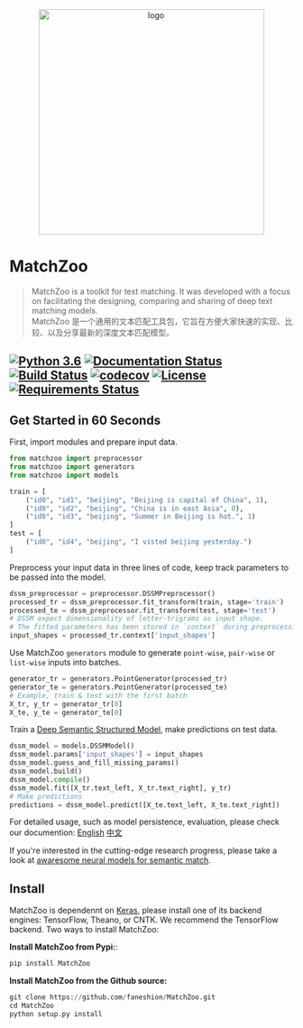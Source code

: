 <div align='center'>
<img src="./artworks/MatchZoo-logo.png" width = "400"  alt="logo" align="center" />
</div>

# MatchZoo

> MatchZoo is a toolkit for text matching. It was developed with a focus on facilitating the designing, comparing and sharing of deep text matching models.<br/>
> MatchZoo 是一个通用的文本匹配工具包，它旨在方便大家快速的实现、比较、以及分享最新的深度文本匹配模型。

[![Python 3.6](https://img.shields.io/badge/python-3.6-blue.svg)](https://www.python.org/downloads/release/python-360/)
[![Documentation Status](http://readthedocs.org/projects/MatchZoo/badge/?version=2.0)](https://MatchZoo.readthedocs.io/en/2.0/?badge=2.0)
[![Build Status](https://travis-ci.org/faneshion/MatchZoo.svg?branch=master)](https://travis-ci.org/faneshion/MatchZoo/)
[![codecov](https://codecov.io/gh/faneshion/MatchZoo/branch/2.0/graph/badge.svg)](https://codecov.io/gh/faneshion/MatchZoo)
[![License](https://img.shields.io/badge/License-Apache%202.0-yellowgreen.svg)](https://opensource.org/licenses/Apache-2.0)
[![Requirements Status](https://requires.io/github/faneshion/MatchZoo/requirements.svg?branch=2.0)](https://requires.io/github/faneshion/MatchZoo/requirements/?branch=2.0)
---

## Get Started in 60 Seconds

First, import modules and prepare input data.

```python
from matchzoo import preprocessor
from matchzoo import generators
from matchzoo import models

train = [
    ("id0", "id1", "beijing", "Beijing is capital of China", 1),
    ("id0", "id2", "beijing", "China is in east Asia", 0),
    ("id0", "id3", "beijing", "Summer in Beijing is hot.", 1)
]
test = [
    ("id0", "id4", "beijing", "I visted beijing yesterday.")
]
```

Preprocess your input data in three lines of code, keep track parameters to be passed into the model.

```python
dssm_preprocessor = preprocessor.DSSMPreprocessor()
processed_tr = dssm_preprocessor.fit_transform(train, stage='train')
processed_te = dssm_preprocessor.fit_transform(test, stage='test')
# DSSM expect dimensionality of letter-trigrams as input shape.
# The fitted parameters has been stored in `context` during preprocessing on training data.
input_shapes = processed_tr.context['input_shapes']
```

Use MatchZoo `generators` module to generate `point-wise`, `pair-wise` or `list-wise` inputs into batches.

```python
generator_tr = generators.PointGenerator(processed_tr)
generator_te = generators.PointGenerator(processed_te)
# Example, train & test with the first batch
X_tr, y_tr = generator_tr[0]
X_te, y_te = generator_te[0]
```

Train a [Deep Semantic Structured Model](https://www.microsoft.com/en-us/research/project/dssm/), make predictions on test data.

```python
dssm_model = models.DSSMModel()
dssm_model.params['input_shapes'] = input_shapes
dssm_model.guess_and_fill_missing_params()
dssm_model.build()
dssm_model.compile()
dssm_model.fit([X_tr.text_left, X_tr.text_right], y_tr)
# Make predictions
predictions = dssm_model.predict([X_te.text_left, X_te.text_right])
```

For detailed usage, such as model persistence, evaluation, please check our documention: [English](https://MatchZoo.readthedocs.io/en/2.0/?badge=2.0) [中文](https://MatchZoo.readthedocs.io/zh/latest/)

If you're interested in the cutting-edge research progress, please take a look at [awaresome neural models for semantic match](https://github.com/NTSC-Community/awaresome-neural-models-for-semantic-match).

## Install

MatchZoo is dependennt on [Keras](https://github.com/keras-team/keras), please install one of its backend engines: TensorFlow, Theano, or CNTK. We recommend the TensorFlow backend. Two ways to install MatchZoo:

**Install MatchZoo from Pypi:**:

```python
pip install MatchZoo
```

**Install MatchZoo from the Github source:**

```python
git clone https://github.com/faneshion/MatchZoo.git
cd MatchZoo
python setup.py install
```